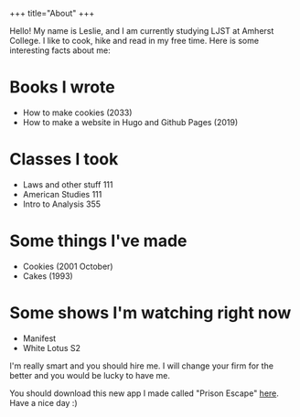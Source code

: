+++
title="About"
+++

Hello! My name is Leslie, and I am currently studying LJST at Amherst College. I like to cook, hike and read in my free time. Here is some interesting facts about me:
# Books I wrote
- How to make cookies (2033)
- How to make a website in Hugo and Github Pages (2019)
# Classes I took
- Laws and other stuff 111 
- American Studies 111
- Intro to Analysis 355
# Some things I've made
- Cookies (2001 October)
- Cakes (1993)
# Some shows I'm watching right now
- Manifest
- White Lotus S2

I'm really smart and you should hire me. I will change your firm for the better and you would be lucky to have me.


You should download this new app I made called "Prison Escape" [here](https://google.com). Have a nice day :)

